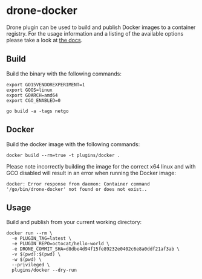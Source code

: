 # drone-docker

Drone plugin can be used to build and publish Docker images to a container registry. For the usage information and a listing of the available options please take a look at [the docs](DOCS.md).

## Build

Build the binary with the following commands:

```
export GO15VENDOREXPERIMENT=1
export GOOS=linux
export GOARCH=amd64
export CGO_ENABLED=0

go build -a -tags netgo
```

## Docker

Build the docker image with the following commands:

```
docker build --rm=true -t plugins/docker .
```

Please note incorrectly building the image for the correct x64 linux and with GCO disabled will result in an error when running the Docker image:

```
docker: Error response from daemon: Container command
'/go/bin/drone-docker' not found or does not exist..
```

## Usage

Build and publish from your current working directory:

```
docker run --rm \
  -e PLUGIN_TAG=latest \
  -e PLUGIN_REPO=octocat/hello-world \
  -e DRONE_COMMIT_SHA=d8dbe4d94f15fe89232e0402c6e8a0ddf21af3ab \
  -v $(pwd):$(pwd) \
  -w $(pwd) \
  --privileged \
  plugins/docker --dry-run
```
